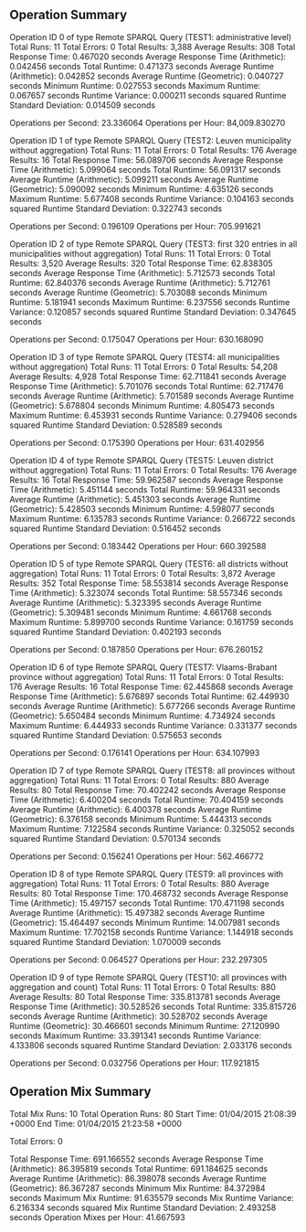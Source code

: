 Operation Summary
-----------------

Operation ID 0 of type Remote SPARQL Query (TEST1: administrative level)
Total Runs: 11
Total Errors: 0
Total Results: 3,388
Average Results: 308
Total Response Time: 0.467020 seconds
Average Response Time (Arithmetic): 0.042456 seconds
Total Runtime: 0.471373 seconds
Average Runtime (Arithmetic): 0.042852 seconds
Average Runtime (Geometric): 0.040727 seconds
Minimum Runtime: 0.027553 seconds
Maximum Runtime: 0.067657 seconds
Runtime Variance: 0.000211 seconds squared
Runtime Standard Deviation: 0.014509 seconds

Operations per Second: 23.336064
Operations per Hour: 84,009.830270

Operation ID 1 of type Remote SPARQL Query (TEST2: Leuven municipality without aggregation)
Total Runs: 11
Total Errors: 0
Total Results: 176
Average Results: 16
Total Response Time: 56.089706 seconds
Average Response Time (Arithmetic): 5.099064 seconds
Total Runtime: 56.091317 seconds
Average Runtime (Arithmetic): 5.099211 seconds
Average Runtime (Geometric): 5.090092 seconds
Minimum Runtime: 4.635126 seconds
Maximum Runtime: 5.677408 seconds
Runtime Variance: 0.104163 seconds squared
Runtime Standard Deviation: 0.322743 seconds

Operations per Second: 0.196109
Operations per Hour: 705.991621

Operation ID 2 of type Remote SPARQL Query (TEST3: first 320 entries in all municipalities without aggregation)
Total Runs: 11
Total Errors: 0
Total Results: 3,520
Average Results: 320
Total Response Time: 62.838305 seconds
Average Response Time (Arithmetic): 5.712573 seconds
Total Runtime: 62.840376 seconds
Average Runtime (Arithmetic): 5.712761 seconds
Average Runtime (Geometric): 5.703088 seconds
Minimum Runtime: 5.181941 seconds
Maximum Runtime: 6.237556 seconds
Runtime Variance: 0.120857 seconds squared
Runtime Standard Deviation: 0.347645 seconds

Operations per Second: 0.175047
Operations per Hour: 630.168090

Operation ID 3 of type Remote SPARQL Query (TEST4: all municipalities without aggregation)
Total Runs: 11
Total Errors: 0
Total Results: 54,208
Average Results: 4,928
Total Response Time: 62.711841 seconds
Average Response Time (Arithmetic): 5.701076 seconds
Total Runtime: 62.717476 seconds
Average Runtime (Arithmetic): 5.701589 seconds
Average Runtime (Geometric): 5.678804 seconds
Minimum Runtime: 4.805473 seconds
Maximum Runtime: 6.453931 seconds
Runtime Variance: 0.279406 seconds squared
Runtime Standard Deviation: 0.528589 seconds

Operations per Second: 0.175390
Operations per Hour: 631.402956

Operation ID 4 of type Remote SPARQL Query (TEST5: Leuven district without aggregation)
Total Runs: 11
Total Errors: 0
Total Results: 176
Average Results: 16
Total Response Time: 59.962587 seconds
Average Response Time (Arithmetic): 5.451144 seconds
Total Runtime: 59.964331 seconds
Average Runtime (Arithmetic): 5.451303 seconds
Average Runtime (Geometric): 5.428503 seconds
Minimum Runtime: 4.598077 seconds
Maximum Runtime: 6.135783 seconds
Runtime Variance: 0.266722 seconds squared
Runtime Standard Deviation: 0.516452 seconds

Operations per Second: 0.183442
Operations per Hour: 660.392588

Operation ID 5 of type Remote SPARQL Query (TEST6: all districts without aggregation)
Total Runs: 11
Total Errors: 0
Total Results: 3,872
Average Results: 352
Total Response Time: 58.553814 seconds
Average Response Time (Arithmetic): 5.323074 seconds
Total Runtime: 58.557346 seconds
Average Runtime (Arithmetic): 5.323395 seconds
Average Runtime (Geometric): 5.309481 seconds
Minimum Runtime: 4.661768 seconds
Maximum Runtime: 5.899700 seconds
Runtime Variance: 0.161759 seconds squared
Runtime Standard Deviation: 0.402193 seconds

Operations per Second: 0.187850
Operations per Hour: 676.260152

Operation ID 6 of type Remote SPARQL Query (TEST7: Vlaams-Brabant province without aggregation)
Total Runs: 11
Total Errors: 0
Total Results: 176
Average Results: 16
Total Response Time: 62.445868 seconds
Average Response Time (Arithmetic): 5.676897 seconds
Total Runtime: 62.449930 seconds
Average Runtime (Arithmetic): 5.677266 seconds
Average Runtime (Geometric): 5.650484 seconds
Minimum Runtime: 4.734924 seconds
Maximum Runtime: 6.444933 seconds
Runtime Variance: 0.331377 seconds squared
Runtime Standard Deviation: 0.575653 seconds

Operations per Second: 0.176141
Operations per Hour: 634.107993

Operation ID 7 of type Remote SPARQL Query (TEST8: all provinces without aggregation)
Total Runs: 11
Total Errors: 0
Total Results: 880
Average Results: 80
Total Response Time: 70.402242 seconds
Average Response Time (Arithmetic): 6.400204 seconds
Total Runtime: 70.404159 seconds
Average Runtime (Arithmetic): 6.400378 seconds
Average Runtime (Geometric): 6.376158 seconds
Minimum Runtime: 5.444313 seconds
Maximum Runtime: 7.122584 seconds
Runtime Variance: 0.325052 seconds squared
Runtime Standard Deviation: 0.570134 seconds

Operations per Second: 0.156241
Operations per Hour: 562.466772

Operation ID 8 of type Remote SPARQL Query (TEST9: all provinces with aggregation)
Total Runs: 11
Total Errors: 0
Total Results: 880
Average Results: 80
Total Response Time: 170.468732 seconds
Average Response Time (Arithmetic): 15.497157 seconds
Total Runtime: 170.471198 seconds
Average Runtime (Arithmetic): 15.497382 seconds
Average Runtime (Geometric): 15.464497 seconds
Minimum Runtime: 14.007981 seconds
Maximum Runtime: 17.702158 seconds
Runtime Variance: 1.144918 seconds squared
Runtime Standard Deviation: 1.070009 seconds

Operations per Second: 0.064527
Operations per Hour: 232.297305

Operation ID 9 of type Remote SPARQL Query (TEST10: all provinces with aggregation and count)
Total Runs: 11
Total Errors: 0
Total Results: 880
Average Results: 80
Total Response Time: 335.813781 seconds
Average Response Time (Arithmetic): 30.528526 seconds
Total Runtime: 335.815726 seconds
Average Runtime (Arithmetic): 30.528702 seconds
Average Runtime (Geometric): 30.466601 seconds
Minimum Runtime: 27.120990 seconds
Maximum Runtime: 33.391341 seconds
Runtime Variance: 4.133806 seconds squared
Runtime Standard Deviation: 2.033176 seconds

Operations per Second: 0.032756
Operations per Hour: 117.921815

Operation Mix Summary
---------------------

Total Mix Runs: 10
Total Operation Runs: 80
Start Time: 01/04/2015 21:08:39 +0000
End Time: 01/04/2015 21:23:58 +0000

Total Errors: 0

Total Response Time: 691.166552 seconds
Average Response Time (Arithmetic): 86.395819 seconds
Total Runtime: 691.184625 seconds
Average Runtime (Arithmetic): 86.398078 seconds
Average Runtime (Geometric): 86.367287 seconds
Minimum Mix Runtime: 84.372984 seconds
Maximum Mix Runtime: 91.635579 seconds
Mix Runtime Variance: 6.216334 seconds squared
Mix Runtime Standard Deviation: 2.493258 seconds
Operation Mixes per Hour: 41.667593
